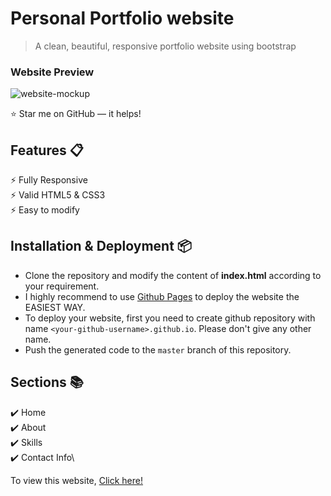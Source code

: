 # Personal Portfolio website 
> A clean, beautiful, responsive portfolio website using bootstrap

### Website Preview
![website-mockup](https://user-images.githubusercontent.com/113676574/209944455-f3b699d5-cd54-47a6-a32d-fc10a4d18ad6.jpg)

:star: Star me on GitHub — it helps!

## Features 📋
⚡️ Fully Responsive\
⚡️ Valid HTML5 & CSS3\
⚡️ Easy to modify

## Installation & Deployment 📦
- Clone the repository and modify the content of <b>index.html</b> according to your requirement.
- I highly recommend to use [Github Pages](https://create-react-app.dev/docs/deployment/#github-pages) to deploy the website the EASIEST WAY.
- To deploy your website, first you need to create github repository with name `<your-github-username>.github.io`. Please don't give any other name.
- Push the generated code to the `master` branch of this repository.

## Sections 📚
✔️ Home\
✔️ About\
✔️ Skills \
✔️ Contact Info\

To view this website, <a href="https://raver-miradora.github.io/portfolio-website/"> Click here! </a>
